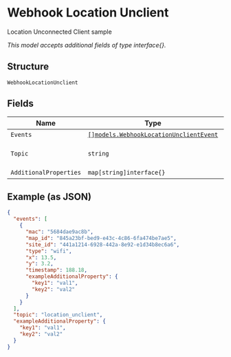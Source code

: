 
# Webhook Location Unclient

Location Unconnected Client sample

*This model accepts additional fields of type interface{}.*

## Structure

`WebhookLocationUnclient`

## Fields

| Name | Type | Tags | Description |
|  --- | --- | --- | --- |
| `Events` | [`[]models.WebhookLocationUnclientEvent`](../../doc/models/webhook-location-unclient-event.md) | Required | List of events |
| `Topic` | `string` | Required | Topic subscribed to<br>**Default**: `"location_unclient"` |
| `AdditionalProperties` | `map[string]interface{}` | Optional | - |

## Example (as JSON)

```json
{
  "events": [
    {
      "mac": "5684dae9ac8b",
      "map_id": "845a23bf-bed9-e43c-4c86-6fa474be7ae5",
      "site_id": "441a1214-6928-442a-8e92-e1d34b8ec6a6",
      "type": "wifi",
      "x": 13.5,
      "y": 3.2,
      "timestamp": 188.18,
      "exampleAdditionalProperty": {
        "key1": "val1",
        "key2": "val2"
      }
    }
  ],
  "topic": "location_unclient",
  "exampleAdditionalProperty": {
    "key1": "val1",
    "key2": "val2"
  }
}
```

